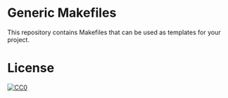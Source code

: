 # Generic Makefiles

This repository contains Makefiles that can be used as templates for your
project.

# License
<a rel="license"
   href="http://creativecommons.org/publicdomain/zero/1.0/">
    <img src="http://i.creativecommons.org/p/zero/1.0/88x31.png"
         style="border-style: none;" alt="CC0"/>
</a>
